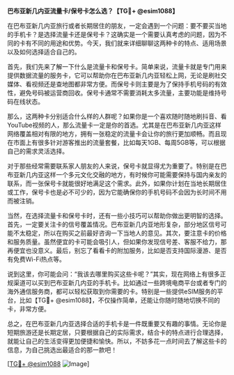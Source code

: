 **巴布亚新几内亚流量卡/保号卡怎么选？【TG💪+ @esim1088】**

在巴布亚新几内亚旅行或者长期居住的朋友，一定会遇到一个问题：要不要买当地的手机卡？是选择流量卡还是保号卡？这确实是一个需要认真考虑的问题，因为不同的卡有不同的用途和优势。今天，我们就来详细聊聊这两种卡的特点、适用场景以及如何选择适合自己的。

首先，我们先来了解一下什么是流量卡和保号卡。简单来说，流量卡就是专门用来提供数据流量的服务卡，它可以帮助你在巴布亚新几内亚轻松上网，无论是刷社交媒体、看视频还是查地图都非常方便。而保号卡则主要是为了保持手机号码的有效性，避免号码被运营商回收。保号卡通常不需要消耗太多流量，主要功能是维持号码在线状态。

那么，这两种卡分别适合什么样的人群呢？如果你是一个喜欢随时随地刷抖音、看YouTube视频的人，那么流量卡一定是你的首选。尤其是在巴布亚新几内亚这样网络覆盖相对有限的地方，拥有一张稳定的流量卡会让你的旅行更加顺畅。而且现在市面上有很多针对游客推出的流量套餐，比如每天1GB、每周5GB等，可以根据自己的需求灵活选择。

对于那些经常需要联系家人朋友的人来说，保号卡就显得尤为重要了。特别是在巴布亚新几内亚这样一个多元文化交融的地方，有时候你可能需要保持与国内亲友的联系，而一张保号卡就能很好地满足这个需求。此外，如果你计划在当地长期居住或工作，保号卡也是必不可少的，因为它能确保你的手机号码不会因为长时间不用而被注销。

当然，在选择流量卡和保号卡时，还有一些小技巧可以帮助你做出更明智的选择。首先，一定要关注卡的信号覆盖情况。巴布亚新几内亚地形复杂，部分地区信号可能不太稳定，所以在购买之前最好咨询一下当地人的意见。其次，要注意卡的价格和服务质量。虽然便宜的卡可能会吸引人，但如果你发现信号差、客服不给力，那再便宜也没意义。最后，别忘了看看卡的附加服务，比如是否支持国际漫游、是否有免费Wi-Fi热点等。

说到这里，你可能会问：“我该去哪里购买这些卡呢？”其实，现在网络上有很多正规渠道可以买到巴布亚新几内亚的手机卡。比如通过一些跨境电商平台或者专门的海外通信服务商，都可以轻松获取到你需要的卡。特别是一些提供eSIM服务的平台，比如【TG💪+ @esim1088】，不仅操作简单，还能让你随时随地切换不同的卡，非常方便。

总之，在巴布亚新几内亚选择合适的手机卡是一件既重要又有趣的事情。无论你是短期旅游还是长期定居，只要根据自己的实际需求，结合卡的特点进行合理选择，就能让自己的生活变得更加便捷和愉快。所以，不妨多花一点时间去了解这些卡的信息，为自己挑选出最适合的那一款吧！

[[TG💪+ @esim1088](https://t.me/s/esim1088) ![Image](https://i.postimg.cc/4NQfJmqS/Snipaste-2025-05-13-00-14-12.png)]